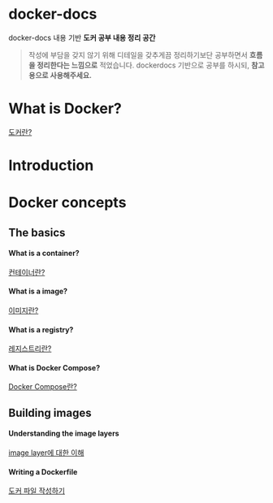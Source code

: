 # docker-docs

docker-docs 내용 기반 **도커 공부 내용 정리 공간**

> 작성에 부담을 갖지 않기 위해 디테일을 갖추게끔 정리하기보단 공부하면서 **흐름을 정리한다는 느낌으로** 적었습니다. dockerdocs 기반으로 공부를 하시되, **참고용으로 사용해주세요.**

# What is Docker?

<a href="https://thistimenull.notion.site/What-is-Docker-1691118ea06f8016acfef313b7237666?pvs=4" alt="what-is-docker">도커란?</a>

# Introduction

# Docker concepts

## The basics

#### What is a container?

<a href="https://thistimenull.notion.site/What-is-a-container-1661118ea06f80ad84faed2e3e7acf7e?pvs=4" alt="docker-concepts/basics/container">컨테이너란?</a>

#### What is a image?

<a href="https://thistimenull.notion.site/What-is-a-image-1661118ea06f806ab288c64c5ad0f2a2?pvs=4" alt="docker-concepts/basics/image">이미지란?</a>

#### What is a registry?

<a href="https://thistimenull.notion.site/What-is-a-registry-1691118ea06f80339232de0014e5003e?pvs=4" alt="docker-concepts/basics/registry">레지스트리란?</a>

#### What is Docker Compose?

<a href="https://thistimenull.notion.site/What-is-Docker-Compose-1691118ea06f802e8df7e40bc4f1a780?pvs=4" alt="docker-concepts/basics/docker-compose">Docker Compose란?</a>

## Building images

#### Understanding the image layers

<a href="https://thistimenull.notion.site/Understanding-the-image-layers-1691118ea06f80d099d6d9aacaeee93b?pvs=4" alt="docker-concepts/building-images/image-layers">image layer에 대한 이해</a>

#### Writing a Dockerfile

<a href="https://www.notion.so/thistimenull/Writing-a-Dockerfile-1691118ea06f803ba86ae9506a93f226?pvs=4" alt="docker-concepts/building-images/writing-dockerfile">도커 파일 작성하기</a>
